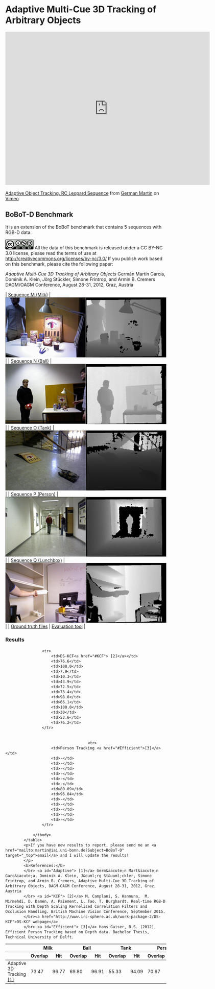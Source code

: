 # Adaptive Multi-Cue 3D Tracking of Arbitrary Objects


<iframe src="https://player.vimeo.com/video/33781357" width="640" height="480" frameborder="0" webkitallowfullscreen mozallowfullscreen allowfullscreen> </iframe>
<p><a href="https://vimeo.com/33781357">Adaptive Object Tracking. RC Leopard Sequence</a> from <a href="https://vimeo.com/germanmg">German Martin</a> on <a href="https://vimeo.com">Vimeo</a>.</p>


## BoBoT-D Benchmark

It is an extension of the BoBoT benchmark that contains 5 sequences with RGB-D data. 


![image alt <](license.png "License") All the data of this benchmark is released under a CC BY-NC 3.0 license, please read the terms of use at http://creativecommons.org/licenses/by-nc/3.0/
If you publish work based on this benchmark, please cite the following paper:

*Adaptive Multi-Cue 3D Tracking of Arbitrary Objects*
Germán Martín García, Dominik A. Klein, Jörg Stückler, Simone Frintrop, and Armin B. Cremers 
DAGM/OAGM Conference, August 28-31, 2012, Graz, Austria 

| [Sequence M (Milk)](https://drive.google.com/uc?id=0BzA882ZfDaNmX1BReXN4WU1POU0&export=download)  | ![Milk](presentMilk.jpeg "Milk") |
| [Sequence N (Ball)](https://drive.google.com/uc?id=0BzA882ZfDaNmNGd3UFVWN3dTb28&export=download)  | ![Ball](presentBall.jpeg "Ball") |
| [Sequence O (Tank)](https://drive.google.com/uc?id=0BzA882ZfDaNmNFFubnBzRHNOOXM&export=download)  | ![Tank](presentTank.jpeg "Tank") |
| [Sequence P (Person)](https://drive.google.com/uc?id=0BzA882ZfDaNmU2FsZVJhNmZ3UWs&export=download)  | ![Person](presentChase.jpeg "Person") |
| [Sequence Q (Lunchbox)](https://drive.google.com/uc?id=0BzA882ZfDaNmTFRxVm9GdUkzbzg&export=download)  | ![Lunchbox](presentBox.jpeg "Lunchbox") |
| [Ground truth files](gt.zip) | [Evaluation tool](evaluator.zip) |


### Results

<table cellpadding="0" cellspacing="0" >
				<thead>
					<tr>
						<th></th>
						<th class="center" colspan="2" >Milk</th>
						<th class="center" colspan="2" >Ball</th>
						<th class="center" colspan="2" >Tank</th>
						<th class="center" colspan="2" >Person</th>
						<th class="center" colspan="2" >Box</th>
						<th class="center" colspan="3">Averages</th>
					</tr>
					<tr style="width: 50%">
						<th></th>
						<th>Overlap</th>
						<th>Hit</th>
						<th>Overlap</th>
						<th>Hit</th>
						<th>Overlap</th>
						<th>Hit</th>
						<th>Overlap</th>
						<th>Hit</th>
						<th>Overlap</th>
						<th>Hit</th>
						<th>CPU</th>
						<th>Overlap</th>
						<th>Hit</th>
					</tr>
				</thead>
				<tbody>
					<tr>
						<td>Adaptive 3D Tracking<a href="#Adaptive"> [1]</a></td>
						<td>73.47</td>
						<td>96.77</td>
						<td>69.80</td>
						<td>96.91</td>
						<td>55.33</td>
						<td>94.09</td>
						<td>70.67</td>
						<td>95.32</td>
						<td>73.10</td>
						<td>99.81</td>
						<td>30.69</td>
						<td>68.47</td>
						<td>96.58</td>
					</tr>
					
					<tr>
						<td>DS-KCF<a href="#KCF"> [2]</a></td>
						<td>76.6</td>
						<td>100.0</td>
						<td>7.9</td>
						<td>10.3</td>
						<td>43.9</td>
						<td>72.5</td>
						<td>73.4</td>
						<td>98.0</td>
						<td>66.1</td>
						<td>100.0</td>
						<td>30</td>
						<td>53.6</td>
						<td>76.2</td>
					</tr>
					             
					
										<tr>
						<td>Person Tracking <a href="#Efficient">[3]</a></td>
						<td>-</td>
						<td>-</td>
						<td>-</td>
						<td>-</td>
						<td>-</td>
						<td>-</td>
						<td>80.09</td>
						<td>96.04</td>
						<td>-</td>
						<td>-</td>
						<td>-</td>
						<td>-</td>
						<td>-</td>
					</tr>

				</tbody>	
			</table>
			<p>If you have new results to report, please send me an <a href="mailto:martin@iai.uni-bonn.de?Subject=BoBoT-D" target="_top">email</a> and I will update the results!
			</p>
			<b>References:</b> 
			</br> <a id="Adaptive"> [1]</a> Germ&aacute;n Mart&iacute;n Garc&iacute;a, Dominik A. Klein, J&ouml;rg St&uuml;ckler, Simone Frintrop, and Armin B. Cremers, Adaptive Multi-Cue 3D Tracking of Arbitrary Objects, DAGM-OAGM Conference, August 28-31, 2012, Graz, Austria
			</br> <a id="KCF"> [2]</a> M. Camplani, S. Hannuna,  M. Mirmehdi, D. Damen, A. Paiement, L. Tao, T. Burghardt. Real-time RGB-D Tracking with Depth Scaling Kernelised Correlation Filters and Occlusion Handling. British Machine Vision Conference, September 2015.
			</br><a href="http://www.irc-sphere.ac.uk/work-package-2/DS-KCF">DS-KCF webpage</a>
			</br> <a id="Efficient"> [3]</a> Hans Gaiser, B.S. (2012), Efficient Person Tracking based on Depth data. Bachelor Thesis, Technical University of Delft.
